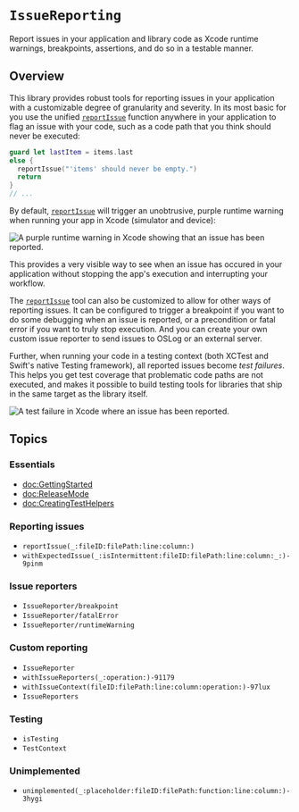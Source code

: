 # ``IssueReporting``

Report issues in your application and library code as Xcode runtime warnings, breakpoints, 
assertions, and do so in a testable manner.

## Overview

This library provides robust tools for reporting issues in your application with a customizable
degree of granularity and severity. In its most basic for you use the unified 
[`reportIssue`](<doc:reportIssue(_:fileID:filePath:line:column:)>) function anywhere in your
application to flag an issue with your code, such as a code path that you think should never be
executed:

```swift
guard let lastItem = items.last
else {
  reportIssue("'items' should never be empty.")
  return 
}
// ...
```

By default, [`reportIssue`](<doc:reportIssue(_:fileID:filePath:line:column:)>) will trigger an
unobtrusive, purple runtime warning when running your app in Xcode (simulator and device):

![A purple runtime warning in Xcode showing that an issue has been reported.](runtime-warning)

This provides a very visible way to see when an issue has occured in your application without
stopping the app's execution and interrupting your workflow.

The [`reportIssue`](<doc:reportIssue(_:fileID:filePath:line:column:)>) tool can also be customized
to allow for other ways of reporting issues. It can be configured to trigger a breakpoint if you
want to do some debugging when an issue is reported, or a precondition or fatal error if you want
to truly stop execution. And you can create your own custom issue reporter to send issues to OSLog 
or an external server. 

Further, when running your code in a testing context (both XCTest and Swift's native Testing
framework), all reported issues become _test failures_. This helps you get test coverage that
problematic code paths are not executed, and makes it possible to build testing tools for libraries
that ship in the same target as the library itself.

![A test failure in Xcode where an issue has been reported.](test-failure)

## Topics

### Essentials

- <doc:GettingStarted>
- <doc:ReleaseMode>
- <doc:CreatingTestHelpers>

### Reporting issues

- ``reportIssue(_:fileID:filePath:line:column:)``
- ``withExpectedIssue(_:isIntermittent:fileID:filePath:line:column:_:)-9pinm``

### Issue reporters

- ``IssueReporter/breakpoint``
- ``IssueReporter/fatalError``
- ``IssueReporter/runtimeWarning``

### Custom reporting

- ``IssueReporter``
- ``withIssueReporters(_:operation:)-91179``
- ``withIssueContext(fileID:filePath:line:column:operation:)-97lux``
- ``IssueReporters``

### Testing

- ``isTesting``
- ``TestContext``

### Unimplemented

- ``unimplemented(_:placeholder:fileID:filePath:function:line:column:)-3hygi``
